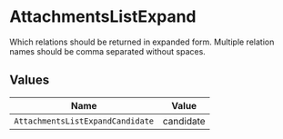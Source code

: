 # AttachmentsListExpand

Which relations should be returned in expanded form. Multiple relation names should be comma separated without spaces.


## Values

| Name                             | Value                            |
| -------------------------------- | -------------------------------- |
| `AttachmentsListExpandCandidate` | candidate                        |